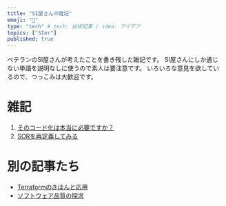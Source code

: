 ```yaml
---
title: "SI屋さんの雑記"
emoji: "📑"
type: "tech" # tech: 技術記事 / idea: アイデア
topics: ["SIer"]
published: true
---
```

ベテランのSI屋さんが考えたことを書き残した雑記です。
SI屋さんにしか通じない単語を説明なしに使うので素人は要注意です。
いろいろな意見を欲しているので、つっこみは大歓迎です。


# 雑記
1. [そのコード化は本当に必要ですか？](https://zenn.dev/sway/articles/si_codenization)
1. [SORを再定義してみる](https://zenn.dev/sway/articles/si_note_sor_redefinition)


# 別の記事たち
- [Terraformのきほんと応用](https://zenn.dev/sway/articles/terraform_index_list)
- [ソフトウェア品質の探求](https://zenn.dev/sway/articles/quality_index_list)
